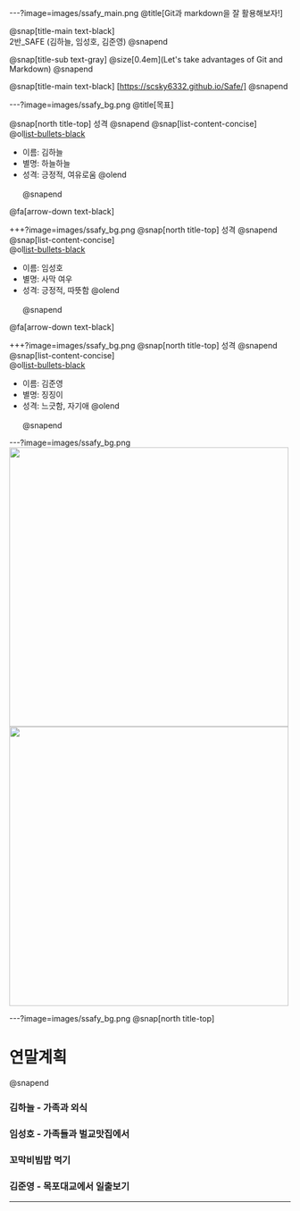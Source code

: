 ---?image=images/ssafy_main.png
@title[Git과 markdown을 잘 활용해보자!]

@snap[title-main text-black]
<br>
2반_SAFE (김하늘, 임성호, 김준영)
@snapend

@snap[title-sub text-gray]
@size[0.4em](Let's take advantages of Git and Markdown)
@snapend


@snap[title-main text-black]
[https://scsky6332.github.io/Safe/]
@snapend



---?image=images/ssafy_bg.png
@title[목표]

@snap[north title-top]
성격
@snapend
@snap[list-content-concise]
<br>
@ol[list-bullets-black](false)
- 이름: 김하늘
- 별명: 하늘하늘
- 성격: 긍정적, 여유로움
@olend
<br><br>
@snapend

@fa[arrow-down text-black]

+++?image=images/ssafy_bg.png
@snap[north title-top]
성격
@snapend
@snap[list-content-concise]
<br>
@ol[list-bullets-black](false)
- 이름: 임성호
- 별명: 사막 여우
- 성격: 긍정적, 따뜻함 
@olend
<br><br>
@snapend

@fa[arrow-down text-black]

+++?image=images/ssafy_bg.png
@snap[north title-top]
성격
@snapend
@snap[list-content-concise]
<br>
@ol[list-bullets-black](false)
- 이름: 김준영
- 별명: 징징이
- 성격: 느긋함, 자기애 
@olend
<br><br>
@snapend




---?image=images/ssafy_bg.png
<img src="http://cdnweb01.wikitree.co.kr/webdata/editor/201810/01/img_20181001105332_9c73fcd8.jpg" width=500></img>
<img src="http://pds.joins.com/news/component/htmlphoto_mmdata/201810/03/797cb2a4-5b62-4f20-b5dd-4f72113920b6.jpg" width=500></img>

---?image=images/ssafy_bg.png
@snap[north title-top]
# 연말계획
@snapend
### 김하늘 - 가족과 외식
### 임성호 - 가족들과 벌교맛집에서 
### 꼬막비빔밥 먹기
### 김준영 - 목포대교에서 일출보기

---

